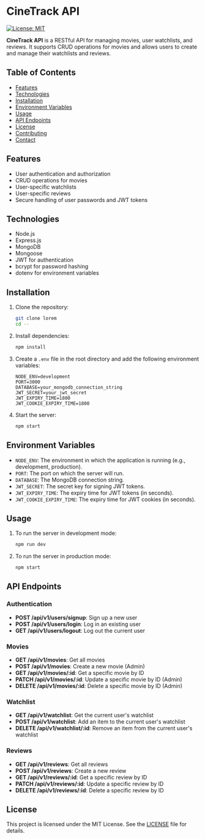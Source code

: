 # CineTrack API

[![License: MIT](https://img.shields.io/badge/License-MIT-yellow.svg)](https://opensource.org/licenses/MIT)

**CineTrack API** is a RESTful API for managing movies, user watchlists, and reviews. It supports CRUD operations for movies and allows users to create and manage their watchlists and reviews.

## Table of Contents

- [Features](#features)
- [Technologies](#technologies)
- [Installation](#installation)
- [Environment Variables](#environment-variables)
- [Usage](#usage)
- [API Endpoints](#api-endpoints)
- [License](#license)
- [Contributing](#contributing)
- [Contact](#contact)

## Features

- User authentication and authorization
- CRUD operations for movies
- User-specific watchlists
- User-specific reviews
- Secure handling of user passwords and JWT tokens

## Technologies

- Node.js
- Express.js
- MongoDB
- Mongoose
- JWT for authentication
- bcrypt for password hashing
- dotenv for environment variables

## Installation

1. Clone the repository:
    ```bash
    git clone lorem
    cd --
    ```

2. Install dependencies:
    ```bash
    npm install
    ```

3. Create a `.env` file in the root directory and add the following environment variables:
    ```env
    NODE_ENV=development
    PORT=3000
    DATABASE=your_mongodb_connection_string
    JWT_SECRET=your_jwt_secret
    JWT_EXPIRY_TIME=1800
    JWT_COOKIE_EXPIRY_TIME=1800
    ```

4. Start the server:
    ```bash
    npm start
    ```

## Environment Variables

- `NODE_ENV`: The environment in which the application is running (e.g., development, production).
- `PORT`: The port on which the server will run.
- `DATABASE`: The MongoDB connection string.
- `JWT_SECRET`: The secret key for signing JWT tokens.
- `JWT_EXPIRY_TIME`: The expiry time for JWT tokens (in seconds).
- `JWT_COOKIE_EXPIRY_TIME`: The expiry time for JWT cookies (in seconds).

## Usage

1. To run the server in development mode:
    ```bash
    npm run dev
    ```

2. To run the server in production mode:
    ```bash
    npm start
    ```

## API Endpoints

### Authentication

- **POST /api/v1/users/signup**: Sign up a new user
- **POST /api/v1/users/login**: Log in an existing user
- **GET /api/v1/users/logout**: Log out the current user

### Movies

- **GET /api/v1/movies**: Get all movies
- **POST /api/v1/movies**: Create a new movie (Admin)
- **GET /api/v1/movies/:id**: Get a specific movie by ID
- **PATCH /api/v1/movies/:id**: Update a specific movie by ID (Admin)
- **DELETE /api/v1/movies/:id**: Delete a specific movie by ID (Admin)

### Watchlist

- **GET /api/v1/watchlist**: Get the current user's watchlist
- **POST /api/v1/watchlist**: Add an item to the current user's watchlist
- **DELETE /api/v1/watchlist/:id**: Remove an item from the current user's watchlist

### Reviews

- **GET /api/v1/reviews**: Get all reviews
- **POST /api/v1/reviews**: Create a new review
- **GET /api/v1/reviews/:id**: Get a specific review by ID
- **PATCH /api/v1/reviews/:id**: Update a specific review by ID
- **DELETE /api/v1/reviews/:id**: Delete a specific review by ID

## License

This project is licensed under the MIT License. See the [LICENSE](LICENSE) file for details.